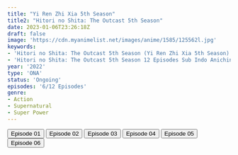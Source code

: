 ```yaml
---
title: "Yi Ren Zhi Xia 5th Season"
title2: "Hitori no Shita: The Outcast 5th Season"
date: 2023-01-06T23:26:18Z
draft: false
image: 'https://cdn.myanimelist.net/images/anime/1585/125562l.jpg'
keywords:
- 'Hitori no Shita: The Outcast 5th Season (Yi Ren Zhi Xia 5th Season) Batch Sub Indo'
- 'Hitori no Shita: The Outcast 5th Season 12 Episodes Sub Indo Anichin'
year: '2022'
type: 'ONA'
status: 'Ongoing'
episodes: '6/12 Episodes'
genre:
- Action
- Supernatural
- Super Power
---
```


<div class="d-g gg-5 gtc-r ai-c">
<button onclick="window.open('?arc=UuBKcavmDs_20221210/1/MP4/Kuramanime-HTnST_S5-01-480p-Anichin','_blank')">Episode 01</button>
<button onclick="window.open('?arc=WdIMedxb9D_20221211/2/MP4/Kuramanime-HTnST_S5-02-480p-Anichin','_blank')">Episode 02</button>
<button onclick="window.open('?arc=Zq0q7Ziq7o_20221217/3/MP4/Kuramanime-HTnST_S5-03-480p-Anichin','_blank')">Episode 03</button>
<button onclick="window.open('?arc=WfxiIgINzn_20221223/4/MP4/Kuramanime-HTnST_S5-04-480p-Anichin','_blank')">Episode 04</button>
<button onclick="window.open('?arc=ZNuspufMV5_20221230/5/MP4/Kuramanime-HTnST_S5-05-480p-Anichin','_blank')">Episode 05</button>
<button onclick="window.open('?arc=jR1OUYyZKE_20230106/6/MP4/Kuramanime-HTnST_S5-06-480p-Anichin','_blank')">Episode 06</button>
</div>
